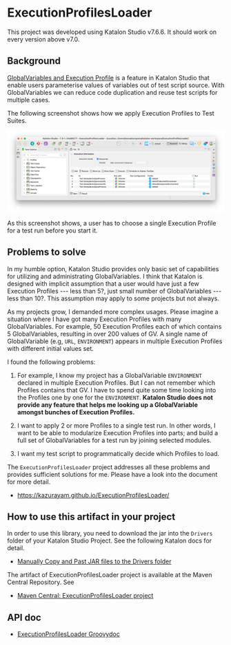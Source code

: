 # ExecutionProfilesLoader

This project was developed using Katalon Studio v7.6.6. It should work on every version above v7.0.

## Background

[GlobalVariables and Execution Profile](https://docs.katalon.com/katalon-studio/docs/execution-profile-v54.html) is a feature in Katalon Studio that enable users parameterise values of variables out of test script source. With GlobalVariables we can reduce code duplication and reuse test scripts for multiple cases.

The following screenshot shows how we apply Execution Profiles to Test Suites.

![weCanApplyOnlyOneExecutionProfileBeforeRunningTest](./docs/images/weCanApplyOnlyOneExecutionProfileBeforeRunningTest.png)

As this screenshot shows, a user has to choose a single Execution Profile for a test run before you start it.

## Problems to solve

In my humble option, Katalon Studio provides only basic set of capabilities for utilizing and administrating GlobalVariables. I think that Katalon is designed with implicit assumption that a user would have just a few Execution Profiles --- less than 5?, just small number of GlobalVariables --- less than 10?. This assumption may apply to some projects but not always.

As my projects grow, I demanded more complex usages.
Please imagine a situation where I have got many Execution Profiles with many GlobalVariables. For example, 50 Execution Profiles each of which contains 5 GlobalVariables, resulting in over 200 values of GV. A single name of GlobalVariable (e.g, `URL`, `ENVIRONMENT`) appears in multiple Execution Profiles with different initial values set.

I found the following problems:

1.  For example, I know my project has a GlobalVariable `ENVIRONMENT` declared in multiple Execution Profiles. But I can not remember which Profiles contains that GV. I have to spend quite some time looking into the Profiles one by one for the `ENVIRONMENT`. **Katalon Studio does not provide any feature that helps me looking up a GlobalVariable amongst bunches of Execution Profiles.**

2.  I want to apply 2 or more Profiles to a single test run. In other words, I want to be able to modularize Execution Profiles into parts; and build a full set of GlobalVariables for a test run by joining selected modules.

3.  I want my test script to programmatically decide which Profiles to load.

The `ExecutionProfilesLoader` project addresses all these problems and provides sufficient solutions for me. Please have a look into the document for more detail.

-   <https://kazurayam.github.io/ExecutionProfilesLoader/>

## How to use this artifact in your project

In order to use this library, you need to download the jar into the `Drivers` folder of your Katalon Studio Project. See the following Katalon docs for detail.

-   [Manually Copy and Past JAR files to the Drivers folder](https://docs.katalon.com/katalon-studio/docs/external-libraries.html#manually-copy-and-paste-jar-files-to-the-drivers-folder)

The artifact of ExecutionProfilesLoader project is available at the Maven Central Repository. See

-   [Maven Central: ExecutionProfilesLoader project](https://mvnrepository.com/artifact/com.kazurayam/ExecutionProfilesLoader)

## API doc

-   [ExecutionProfilesLoader Groovydoc](https://kazurayam.github.io/ExecutionProfilesLoader/api/index.html)
